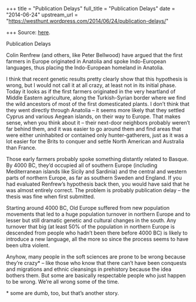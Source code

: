 +++
title = "Publication Delays"
full_title = "Publication Delays"
date = "2014-06-24"
upstream_url = "https://westhunt.wordpress.com/2014/06/24/publication-delays/"

+++
Source: [here](https://westhunt.wordpress.com/2014/06/24/publication-delays/).

Publication Delays

Colin Renfrew (and others, like Peter Bellwood) have argued that the
first farmers in Europe originated in Anatolia and spoke Indo-European
languages, thus placing the Indo-European homeland in Anatolia.

I think that recent genetic results pretty clearly show that this
hypothesis is wrong, but I would not call it at all crazy, at least not
in its initial phase. Today it looks as if the first farmers originated
in the very heartland of Middle Eastern agriculture, along the
Turkish-Syrian border where we find the wild ancestors of most of the
first domesticated plants. I don’t think that they went directly
through Anatolia – it seems more likely that they settled Cyprus and
various Aegean islands, on their way to Europe. That makes sense, when
you think about it – their next-door neighbors probably weren’t far
behind them, and it was easier to go around them and find areas that
were either uninhabited or contained only hunter-gatherers, just as it
was a lot easier for the Brits to conquer and settle North American and
Australia than France.

Those early farmers probably spoke something distantly related to
Basque. By 4000 BC, they’d occupied all of southern Europe (including
Mediterranean islands like Sicily and Sardinia) and the central and
western parts of northern Europe, as far as southern Sweden and
England. If you had evaluated Renfrew’s hypothesis back then, you would
have said that he was almost entirely correct. The problem is probably
publication delay – the thesis was fine when first submitted.

Starting around 4000 BC, Old Europe suffered from new population
movements that led to a huge population turnover in northern Europe and
to lesser but still dramatic genetic and cultural changes in the south.
Any turnover that big (at least 50% of the population in northern Europe
is descended from people who hadn’t been there before 4000 BC) is
likely to introduce a new language, all the more so since the process
seems to have been ultra violent.

Anyhow, many people in the soft sciences are prone to be wrong because
they’re crazy\* – like those who know that there can’t have been
conquests and migrations and ethnic cleansings in prehistory because the
idea bothers them. But some are basically respectable people who just
happen to be wrong. We’re all wrong some of the time.



\* some are dumb, too, but that’s another story.

